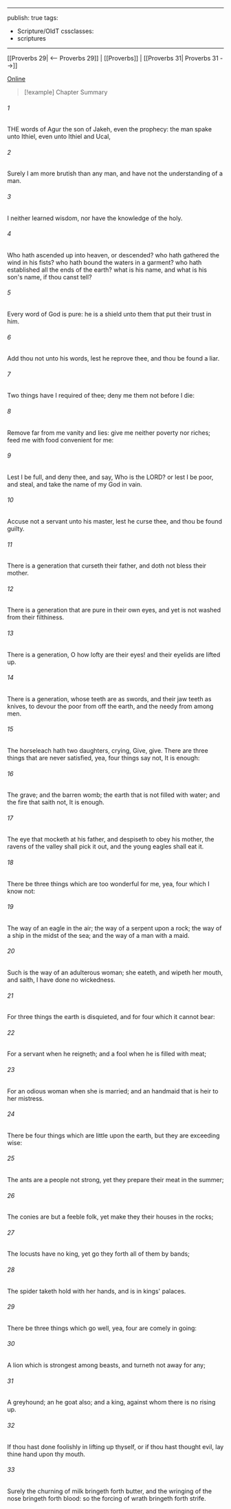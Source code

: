

---
publish: true
tags:
  - Scripture/OldT
cssclasses:
  - scriptures
---
[[Proverbs 29| <-- Proverbs 29]] | [[Proverbs]] | [[Proverbs 31| Proverbs 31 -->]]

[Online](https://churchofjesuschrist.org/study/scriptures/ot/prov/30?lang=eng)

>[!example] Chapter Summary
>
###### 1
THE words of Agur the son of Jakeh, even the prophecy: the man spake unto Ithiel, even unto Ithiel and Ucal,
###### 2
Surely I am more brutish than any man, and have not the understanding of a man.
###### 3
I neither learned wisdom, nor have the knowledge of the holy.
###### 4
Who hath ascended up into heaven, or descended?  who hath gathered the wind in his fists?  who hath bound the waters in a garment?  who hath established all the ends of the earth?  what is his name, and what is his son's name, if thou canst tell?
###### 5
Every word of God is pure: he is a shield unto them that put their trust in him.
###### 6
Add thou not unto his words, lest he reprove thee, and thou be found a liar.
###### 7
Two things have I required of thee; deny me them not before I die:
###### 8
Remove far from me vanity and lies: give me neither poverty nor riches; feed me with food convenient for me:
###### 9
Lest I be full, and deny thee, and say, Who is the LORD?  or lest I be poor, and steal, and take the name of my God in vain.
###### 10
Accuse not a servant unto his master, lest he curse thee, and thou be found guilty.
###### 11
There is a generation that curseth their father, and doth not bless their mother.
###### 12
There is a generation that are pure in their own eyes, and yet is not washed from their filthiness.
###### 13
There is a generation, O how lofty are their eyes!  and their eyelids are lifted up.
###### 14
There is a generation, whose teeth are as swords, and their jaw teeth as knives, to devour the poor from off the earth, and the needy from among men.
###### 15
The horseleach hath two daughters, crying, Give, give. There are three things that are never satisfied, yea, four things say not, It is enough:
###### 16
The grave; and the barren womb; the earth that is not filled with water; and the fire that saith not, It is enough.
###### 17
The eye that mocketh at his father, and despiseth to obey his mother, the ravens of the valley shall pick it out, and the young eagles shall eat it.
###### 18
There be three things which are too wonderful for me, yea, four which I know not:
###### 19
The way of an eagle in the air; the way of a serpent upon a rock; the way of a ship in the midst of the sea; and the way of a man with a maid.
###### 20
Such is the way of an adulterous woman; she eateth, and wipeth her mouth, and saith, I have done no wickedness.
###### 21
For three things the earth is disquieted, and for four which it cannot bear:
###### 22
For a servant when he reigneth; and a fool when he is filled with meat;
###### 23
For an odious woman when she is married; and an handmaid that is heir to her mistress.
###### 24
There be four things which are little upon the earth, but they are exceeding wise:
###### 25
The ants are a people not strong, yet they prepare their meat in the summer;
###### 26
The conies are but a feeble folk, yet make they their houses in the rocks;
###### 27
The locusts have no king, yet go they forth all of them by bands;
###### 28
The spider taketh hold with her hands, and is in kings' palaces.
###### 29
There be three things which go well, yea, four are comely in going:
###### 30
A lion which is strongest among beasts, and turneth not away for any;
###### 31
A greyhound; an he goat also; and a king, against whom there is no rising up.
###### 32
If thou hast done foolishly in lifting up thyself, or if thou hast thought evil, lay thine hand upon thy mouth.
###### 33
Surely the churning of milk bringeth forth butter, and the wringing of the nose bringeth forth blood: so the forcing of wrath bringeth forth strife.



